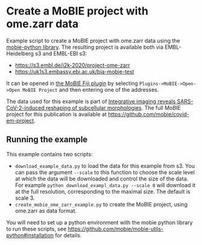 # Create a MoBIE project with ome.zarr data

Example script to create a MoBIE project with ome.zarr data using the [mobie-python library](https://github.com/mobie/mobie-utils-python).
The resulting project is available both via EMBL-Heidelberg s3 and EMBL-EBI s3:
- https://s3.embl.de/i2k-2020/project-ome-zarr
- https://uk1s3.embassy.ebi.ac.uk/bia-mobie-test

It can be opened in [the MoBIE Fiji plugin](https://github.com/mobie/mobie-viewer-fiji#install) by selecting `Plugins->MoBIE->Open->Open MoBIE Project` and then entering one of the addresses.

The data used for this example is part of [Integrative imaging reveals SARS-CoV-2-induced reshaping of subcellular morphologies](https://www.sciencedirect.com/science/article/pii/S193131282030620X).
The full MoBIE project for this publication is available at https://github.com/mobie/covid-em-project.

## Running the example

This example contains two scripts:
- `download_example_data.py` to load the data for this example from s3. You can pass the argument `--scale` to this function to choose the scale level at which the data will be downloaded and control the size of the data. For example `python download_exampl_data.py --scale 0` will download it at the full resolution, corresponding to the maximal size. The default is scale 3.
- `create_mobie_ome_zarr_example.py` to create the MoBIE project, using ome.zarr as data format.

You will need to set up a python environment with the mobie python library to run these scripts, see https://github.com/mobie/mobie-utils-python#installation for details.
